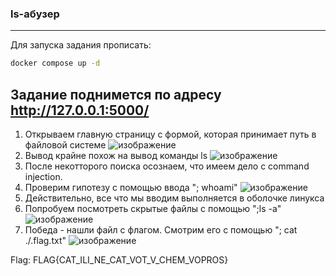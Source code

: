 ### ls-aбузер
---
Для запуска задания прописать:
```bash 
docker compose up -d
```
Задание поднимется по адресу http://127.0.0.1:5000/
---
1. Открываем главную страницу с формой, которая принимает путь в файловой системе
  ![изображение](https://github.com/user-attachments/assets/ed573a07-1a2a-46c0-b935-8cb16a6a8478)
2. Вывод крайне похож на вывод команды ls
  ![изображение](https://github.com/user-attachments/assets/37fccc17-5a13-4a7e-891c-25b2dcc3b1b5)
3. После некотторого поиска осознаем, что имеем дело с command injection. 
4. Проверим гипотезу с помощью ввода "; whoami"
  ![изображение](https://github.com/user-attachments/assets/79fa90a0-5732-44af-bda1-d213da0d75d1)
7. Действительно, все что мы вводим выполняется в оболочке линукса
8. Попробуем посмотреть скрытые файлы с помощью ";ls -a"
  ![изображение](https://github.com/user-attachments/assets/e700277c-8c01-42d2-a0e5-aef22195007f)
10. Победа - нашли файл с флагом. Смотрим его с помощью "; cat ./.flag.txt"
  ![изображение](https://github.com/user-attachments/assets/0a1eabcf-9956-4e84-b355-78d3e44e4107)

Flag: FLAG{CAT_ILI_NE_CAT_VOT_V_CHEM_VOPROS}
